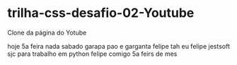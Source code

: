 # trilha-css-desafio-02-Youtube
Clone da página do Yotube 


 hoje 5a feira nada
 sabado garapa
 pao e garganta felipe
 tah eu felipe
 jestsoft sjc para trabalho em python
felipe comigo
5a feirs
de
mes
